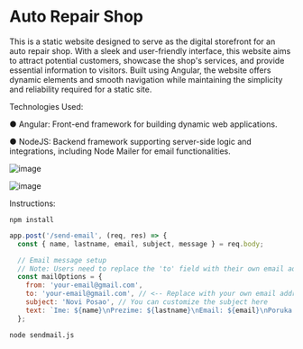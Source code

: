 # Auto Repair Shop

This is a static website designed to serve as the digital storefront for an auto repair shop. With a sleek and user-friendly interface, this website aims to attract potential customers, showcase the shop's services, and provide essential information to visitors. Built using Angular, the website offers dynamic elements and smooth navigation while maintaining the simplicity and reliability required for a static site.

Technologies Used:

● Angular: Front-end framework for building dynamic web applications.

● NodeJS: Backend framework supporting server-side logic and integrations, including Node Mailer for email functionalities.

![image](https://github.com/IgorPavlov00/AutoRepairShop/assets/103071674/937a8dda-928f-40c0-963e-4e58d372e3c3)

![image](https://github.com/IgorPavlov00/AutoRepairShop/assets/103071674/e9bc9aaa-997a-4065-9e99-e1fc8a1ca13b)

Instructions:

```
npm install
```

```javascript
app.post('/send-email', (req, res) => {
  const { name, lastname, email, subject, message } = req.body;

  // Email message setup
  // Note: Users need to replace the 'to' field with their own email address
  const mailOptions = {
    from: 'your-email@gmail.com',
    to: 'your-email@gmail.com', // <-- Replace with your own email address so u can see the email u would get
    subject: 'Novi Posao', // You can customize the subject here
    text: `Ime: ${name}\nPrezime: ${lastname}\nEmail: ${email}\nPoruka: ${message}`
  };
```

```
node sendmail.js
```
